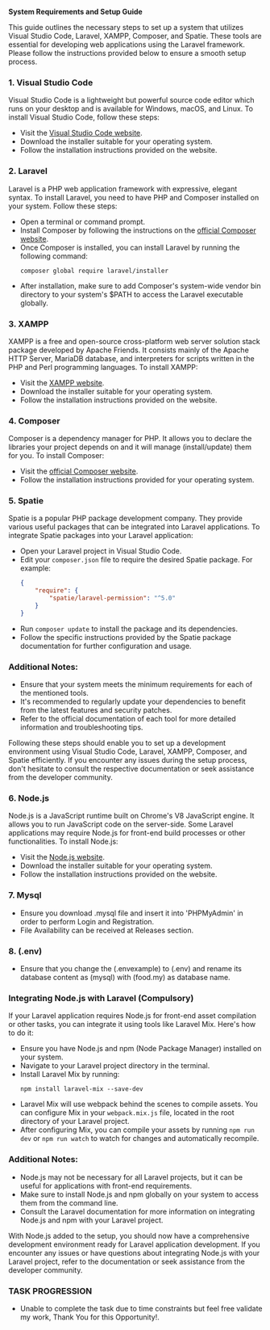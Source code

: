 **System Requirements and Setup Guide**

This guide outlines the necessary steps to set up a system that utilizes Visual Studio Code, Laravel, XAMPP, Composer, and Spatie. These tools are essential for developing web applications using the Laravel framework. Please follow the instructions provided below to ensure a smooth setup process.

### 1. Visual Studio Code
Visual Studio Code is a lightweight but powerful source code editor which runs on your desktop and is available for Windows, macOS, and Linux. To install Visual Studio Code, follow these steps:

- Visit the [Visual Studio Code website](https://code.visualstudio.com/).
- Download the installer suitable for your operating system.
- Follow the installation instructions provided on the website.

### 2. Laravel
Laravel is a PHP web application framework with expressive, elegant syntax. To install Laravel, you need to have PHP and Composer installed on your system. Follow these steps:

- Open a terminal or command prompt.
- Install Composer by following the instructions on the [official Composer website](https://getcomposer.org/download/).
- Once Composer is installed, you can install Laravel by running the following command:
  ```
  composer global require laravel/installer
  ```
- After installation, make sure to add Composer's system-wide vendor bin directory to your system's $PATH to access the Laravel executable globally.

### 3. XAMPP
XAMPP is a free and open-source cross-platform web server solution stack package developed by Apache Friends. It consists mainly of the Apache HTTP Server, MariaDB database, and interpreters for scripts written in the PHP and Perl programming languages. To install XAMPP:

- Visit the [XAMPP website](https://www.apachefriends.org/index.html).
- Download the installer suitable for your operating system.
- Follow the installation instructions provided on the website.

### 4. Composer
Composer is a dependency manager for PHP. It allows you to declare the libraries your project depends on and it will manage (install/update) them for you. To install Composer:

- Visit the [official Composer website](https://getcomposer.org/download/).
- Follow the installation instructions provided for your operating system.

### 5. Spatie
Spatie is a popular PHP package development company. They provide various useful packages that can be integrated into Laravel applications. To integrate Spatie packages into your Laravel application:

- Open your Laravel project in Visual Studio Code.
- Edit your `composer.json` file to require the desired Spatie package. For example:
  ```json
  {
      "require": {
          "spatie/laravel-permission": "^5.0"
      }
  }
  ```
- Run `composer update` to install the package and its dependencies.
- Follow the specific instructions provided by the Spatie package documentation for further configuration and usage.

### Additional Notes:
- Ensure that your system meets the minimum requirements for each of the mentioned tools.
- It's recommended to regularly update your dependencies to benefit from the latest features and security patches.
- Refer to the official documentation of each tool for more detailed information and troubleshooting tips.

Following these steps should enable you to set up a development environment using Visual Studio Code, Laravel, XAMPP, Composer, and Spatie efficiently. If you encounter any issues during the setup process, don't hesitate to consult the respective documentation or seek assistance from the developer community.

### 6. Node.js
Node.js is a JavaScript runtime built on Chrome's V8 JavaScript engine. It allows you to run JavaScript code on the server-side. Some Laravel applications may require Node.js for front-end build processes or other functionalities. To install Node.js:

- Visit the [Node.js website](https://nodejs.org/).
- Download the installer suitable for your operating system.
- Follow the installation instructions provided on the website.

### 7. Mysql
- Ensure you download .mysql file and insert it into 'PHPMyAdmin' in order to perform Login and Registration.
- File Availability can be received at Releases section.

### 8. (.env)
- Ensure that you change the (.envexample) to (.env) and rename its database content as (mysql) with (food.my) as database name.

### Integrating Node.js with Laravel (Compulsory)
If your Laravel application requires Node.js for front-end asset compilation or other tasks, you can integrate it using tools like Laravel Mix. Here's how to do it:

- Ensure you have Node.js and npm (Node Package Manager) installed on your system.
- Navigate to your Laravel project directory in the terminal.
- Install Laravel Mix by running:
  ```
  npm install laravel-mix --save-dev
  ```
- Laravel Mix will use webpack behind the scenes to compile assets. You can configure Mix in your `webpack.mix.js` file, located in the root directory of your Laravel project.
- After configuring Mix, you can compile your assets by running `npm run dev` or `npm run watch` to watch for changes and automatically recompile.

### Additional Notes:
- Node.js may not be necessary for all Laravel projects, but it can be useful for applications with front-end requirements.
- Make sure to install Node.js and npm globally on your system to access them from the command line.
- Consult the Laravel documentation for more information on integrating Node.js and npm with your Laravel project.

With Node.js added to the setup, you should now have a comprehensive development environment ready for Laravel application development. If you encounter any issues or have questions about integrating Node.js with your Laravel project, refer to the documentation or seek assistance from the developer community.

### TASK PROGRESSION 
- Unable to complete the task due to time constraints but feel free validate my work, Thank You for this Opportunity!.
